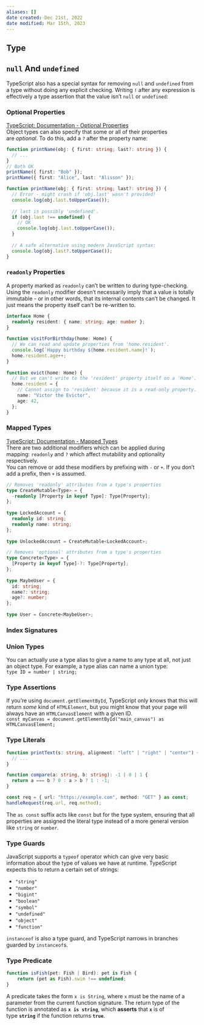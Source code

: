 ```yaml
---
aliases: []
date created: Dec 21st, 2022
date modified: Mar 15th, 2023
---
```


## Type

## `null` And `undefined`
TypeScript also has a special syntax for removing `null` and `undefined` from a type without doing any explicit checking. Writing `!` after any expression is effectively a type assertion that the value isn’t `null` or `undefined`:

### Optional Properties
[TypeScript: Documentation - Optional Properties](https://www.typescriptlang.org/docs/handbook/2/everyday-types.html#optional-properties)  
Object types can also specify that some or all of their properties are _optional_. To do this, add a `?` after the property name:

```ts
function printName(obj: { first: string; last?: string }) {
  // ...
}
// Both OK
printName({ first: "Bob" });
printName({ first: "Alice", last: "Alisson" });

function printName(obj: { first: string; last?: string }) {
  // Error - might crash if 'obj.last' wasn't provided!
  console.log(obj.last.toUpperCase());
  
  // last is possibly 'undefined'.
  if (obj.last !== undefined) {
    // OK
    console.log(obj.last.toUpperCase());
  }
 
  // A safe alternative using modern JavaScript syntax:
  console.log(obj.last?.toUpperCase());
}
```

### `readonly` Properties
A property marked as `readonly` can’t be written to during type-checking.  
Using the `readonly` modifier doesn’t necessarily imply that a value is totally immutable - or in other words, that its internal contents can’t be changed. It just means the property itself can’t be re-written to.

```ts
interface Home {
  readonly resident: { name: string; age: number };
}
 
function visitForBirthday(home: Home) {
  // We can read and update properties from 'home.resident'.
  console.log(`Happy birthday ${home.resident.name}!`);
  home.resident.age++;
}
 
function evict(home: Home) {
  // But we can't write to the 'resident' property itself on a 'Home'.
  home.resident = {
	// Cannot assign to 'resident' because it is a read-only property.
    name: "Victor the Evictor",
    age: 42,
  };
}
```

### Mapped Types
[TypeScript: Documentation - Mapped Types](https://www.typescriptlang.org/docs/handbook/2/mapped-types.html#mapping-modifiers)  
There are two additional modifiers which can be applied during mapping: `readonly` and `?` which affect mutability and optionality respectively.  
You can remove or add these modifiers by prefixing with `-` or `+`. If you don’t add a prefix, then `+` is assumed.

```ts
// Removes 'readonly' attributes from a type's properties
type CreateMutable<Type> = {
  -readonly [Property in keyof Type]: Type[Property];
};
 
type LockedAccount = {
  readonly id: string;
  readonly name: string;
};
 
type UnlockedAccount = CreateMutable<LockedAccount>;

// Removes 'optional' attributes from a type's properties
type Concrete<Type> = {
  [Property in keyof Type]-?: Type[Property];
};
 
type MaybeUser = {
  id: string;
  name?: string;
  age?: number;
};
 
type User = Concrete<MaybeUser>;
```

### Index Signatures

### Union Types
You can actually use a type alias to give a name to any type at all, not just an object type. For example, a type alias can name a union type:  
`type ID = number | string;`

### Type Assertions
If you’re using `document.getElementById`, TypeScript only knows that this will return _some_ kind of `HTMLElement`, but you might know that your page will always have an `HTMLCanvasElement` with a given ID.  
`const myCanvas = document.getElementById("main_canvas") as HTMLCanvasElement;`

### Type Literals
```ts
function printText(s: string, alignment: "left" | "right" | "center") {
  // ...
}

function compare(a: string, b: string): -1 | 0 | 1 {
  return a === b ? 0 : a > b ? 1 : -1;
}

const req = { url: "https://example.com", method: "GET" } as const;
handleRequest(req.url, req.method);
```

The `as const` suffix acts like `const` but for the type system, ensuring that all properties are assigned the literal type instead of a more general version like `string` or `number`.

### Type Guards
JavaScript supports a `typeof` operator which can give very basic information about the type of values we have at runtime. TypeScript expects this to return a certain set of strings:
- `"string"`
- `"number"`
- `"bigint"`
- `"boolean"`
- `"symbol"`
- `"undefined"`
- `"object"`
- `"function"`

`instanceof` is also a type guard, and TypeScript narrows in branches guarded by `instanceof`s.

### Type Predicate
```ts
function isFish(pet: Fish | Bird): pet is Fish {
	return (pet as Fish).swim !== undefined;
}
```
A predicate takes the form `x is String`, where `x` must be the name of a parameter from the current function signature.
The return type of the function is annotated as **`x is string`**, which **asserts** that **`x`** is of type **`string`** if the function returns **`true`**.
